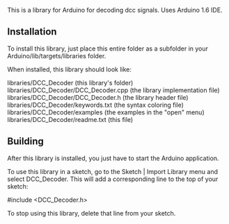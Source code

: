 This is a library for Arduino for decoding dcc signals.
Uses Arduino 1.6 IDE.

Installation
--------------------------------------------------------------------------------

To install this library, just place this entire folder as a subfolder in your
Arduino/lib/targets/libraries folder.

When installed, this library should look like:

libraries/DCC_Decoder              		(this library's folder)
libraries/DCC_Decoder/DCC_Decoder.cpp       	(the library implementation file)
libraries/DCC_Decoder/DCC_Decoder.h    	        (the library header file)
libraries/DCC_Decoder/keywords.txt 		(the syntax coloring file)
libraries/DCC_Decoder/examples     		(the examples in the "open" menu)
libraries/DCC_Decoder/readme.txt   		(this file)

Building
--------------------------------------------------------------------------------

After this library is installed, you just have to start the Arduino application.

To use this library in a sketch, go to the Sketch | Import Library menu and
select DCC_Decoder.  This will add a corresponding line to the top of your sketch:

#include <DCC_Decoder.h>

To stop using this library, delete that line from your sketch.
